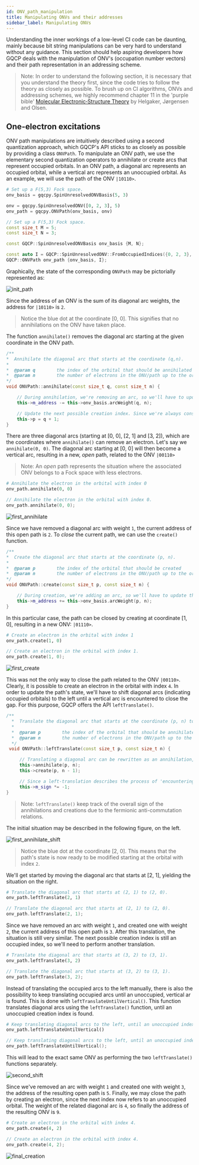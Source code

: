 ```yaml
---
id: ONV_path_manipulation
title: Manipulating ONVs and their addresses
sidebar_label: Manipulating ONVs
---
```


Understanding the inner workings of a low-level CI code can be daunting, mainly because bit string manipulations can be very hard to understand without any guidance. This section should help aspiring developers how GQCP deals with the manipulation of ONV's (occupation number vectors) and their path representation in an addressing scheme.

> Note: In order to understand the following section, it is necessary that you understand the theory first, since the code tries to follow the theory as closely as possible. To brush up on CI algorithms, ONVs and addressing schemes, we highly recommend chapter 11 in the 'purple bible' [Molecular Electronic‐Structure Theory](https://onlinelibrary.wiley.com/doi/book/10.1002/9781119019572) by Helgaker, Jørgensen and Olsen.


## One-electron excitations

ONV path manipulations are intuitively described using a second quantization approach, which GQCP's API sticks to as closely as possible by providing a class `ONVPath`. To manipulate an ONV path, we use the elementary second quantization operators to annihilate or create arcs that represent occupied orbitals. In an ONV path, a diagonal arc represents an occupied orbital, while a vertical arc represents an unoccupied orbital. As an example, we will use the path of the ONV `|10110>`.

<!--DOCUSAURUS_CODE_TABS-->

<!--Python-->
```Python
# Set up a F(5,3) Fock space.
onv_basis = gqcpy.SpinUnresolvedONVBasis(5, 3)

onv = gqcpy.SpinUnresolvedONV([0, 2, 3], 5)
onv_path = gqcpy.ONVPath(onv_basis, onv)
```

<!--C++-->
```C++
// Set up a F(5,3) Fock space.
const size_t M = 5;
const size_t N = 3;

const GQCP::SpinUnresolvedONVBasis onv_basis {M, N};

const auto I = GQCP::SpinUnresolvedONV::FromOccupiedIndices({0, 2, 3}, 5);  // |10110>
GQCP::ONVPath onv_path {onv_basis, I};
```

<!--END_DOCUSAURUS_CODE_TABS-->

Graphically, the state of the corresponding `ONVPath` may be pictorially represented as:

![init_path](/GQCP/img/ONVPath_10110.png)

Since the address of an ONV is the sum of its diagonal arc weights, the address for `|10110>` is `2`.

> Notice the blue dot at the coordinate [0, 0]. This signifies that no annihilations on the ONV have taken place.

The function `annihilate()` removes the diagonal arc starting at the given coordinate in the ONV path.

```C++
/**
*  Annihilate the diagonal arc that starts at the coordinate (q,n).
* 
*  @param q        the index of the orbital that should be annihilated
*  @param n        the number of electrons in the ONV/path up to the orbital index q
*/
void ONVPath::annihilate(const size_t q, const size_t n) {

    // During annihilation, we're removing an arc, so we'll have to update the current address by removing the corresponding arc weight.
    this->m_address -= this->onv_basis.arcWeight(q, n);

    // Update the next possible creation index. Since we're always constructing paths from the top-left to the bottom-right, we're only considering creation indices p > q.
    this->p = q + 1;
}
```

There are three diagonal arcs (starting at [0, 0], [2, 1] and [3, 2]), which are the coordinates where `annihilate()` can remove an electron. Let's say we `annihilate(0, 0)`. The diagonal arc starting at [0, 0] will then become a vertical arc, resulting in a new, _open_ path, related to the ONV `|00110>`

> Note: An _open_ path represents the situation where the associated ONV belongs to a Fock space with less electrons.

<!--DOCUSAURUS_CODE_TABS-->

<!--Python-->
```Python
# Annihilate the electron in the orbital with index 0
onv_path.annihilate(0, 0)
```

<!--C++-->
```C++
// Annihilate the electron in the orbital with index 0.
onv_path.annihilate(0, 0);
```

<!--END_DOCUSAURUS_CODE_TABS-->

![first_annihilate](/GQCP/img/ONVPath_00110_1.png)

Since we have removed a diagonal arc with weight `1`, the current address of this open path is `2`. To _close_ the current path, we can use the `create()` function.

```C++
/**
*  Create the diagonal arc that starts at the coordinate (p, n).
* 
*  @param p        the index of the orbital that should be created
*  @param n        the number of electrons in the ONV/path up to the orbital index q, prior to the creation
*/
void ONVPath::create(const size_t p, const size_t n) {

    // During creation, we're adding an arc, so we'll have to update the current address by adding the corresponding arc weight.
    this->m_address += this->onv_basis.arcWeight(p, n);
}
```


In this particular case, the path can be closed by creating at coordinate [1, 0], resulting in a new ONV: `|01110>`.

<!--DOCUSAURUS_CODE_TABS-->

<!--Python-->
```Python
# Create an electron in the orbital with index 1
onv_path.create(1, 0)
```

<!--C++-->
```C++
// Create an electron in the orbital with index 1.
onv_path.create(1, 0);
```

<!--END_DOCUSAURUS_CODE_TABS-->

![first_create](/GQCP/img/ONVPath_01110.png)


This was not the only way to close the path related to the ONV `|00110>`. Clearly, it is possible to create an electron in the orbital with index `4`. In order to update the path's state, we'll have to shift diagonal arcs (indicating occupied orbitals) to the left until a vertical arc is encountered to close the gap. For this purpose, GQCP offers the API `leftTranslate()`.

```C++
/**
  *  Translate the diagonal arc that starts at the coordinate (p, n) to the left.
  * 
  *  @param p        the index of the orbital that should be annihilated
  *  @param n        the number of electrons in the ONV/path up to the orbital index p
  */
 void ONVPath::leftTranslate(const size_t p, const size_t n) {

     // Translating a diagonal arc can be rewritten as an annihilation, followed by a creation.
     this->annihilate(p, n);
     this->create(p, n - 1);

     // Since a left-translation describes the process of 'encountering an electron/occupied orbital', the sign factor should be updated according to the fermionic anti-commutation rules.
     this->m_sign *= -1;
}
```

> Note: `leftTranslate()` keep track of the overall sign of the annihilations and creations due to the fermionic anti-commutation relations.

The initial situation may be described in the following figure, on the left.

![first_annihilate_shift](/GQCP/img/ONVPath_00110_2_3_side.png)

> Notice the blue dot at the coordinate [2, 0]. This means that the path's state is now ready to be modified starting at the orbital with index `2`.

We'll get started by moving the diagonal arc that starts at [2, 1], yielding the situation on the right.

<!--DOCUSAURUS_CODE_TABS-->

<!--Python-->
```Python
# Translate the diagonal arc that starts at (2, 1) to (2, 0).
onv_path.leftTranslate(2, 1)
```

<!--C++-->
```C++
// Translate the diagonal arc that starts at (2, 1) to (2, 0).
onv_path.leftTranslate(2, 1);
```

<!--END_DOCUSAURUS_CODE_TABS-->

Since we have removed an arc with weight `1`, and created one with weight `2`, the current address of this open path is `3`. After this translation, the situation is still very similar. The next possible creation index is still an occupied index, so we'll need to perform another translation.

<!--DOCUSAURUS_CODE_TABS-->

<!--Python-->
```Python
# Translate the diagonal arc that starts at (3, 2) to (3, 1).
onv_path.leftTranslate(3, 2)
```

<!--C++-->
```C++
// Translate the diagonal arc that starts at (3, 2) to (3, 1).
onv_path.leftTranslate(3, 2);
```

<!--END_DOCUSAURUS_CODE_TABS-->

Instead of translating the occupied arcs to the left manually, there is also the possibility to keep translating occupied arcs until an unoccupied, vertical ar is found. This is done with `leftTranslateUntilVertical()`. This function translates diagonal arcs using the `leftTranslate()` function, until an unoccupied creation index is found. 

<!--DOCUSAURUS_CODE_TABS-->

<!--Python-->
```Python
# Keep translating diagonal arcs to the left, until an unoccupied index is found.
onv_path.leftTranslateUntilVertical()
```

<!--C++-->
```C++
// Keep translating diagonal arcs to the left, until an unoccupied index is found.
onv_path.leftTranslateUntilVertical();
```

<!--END_DOCUSAURUS_CODE_TABS-->

This will lead to the exact same ONV as performing the two `leftTranslate()` functions separately. 

![second_shift](/GQCP/img/ONVPath_00110_4.png)

Since we've removed an arc with weight `1` and created one with weight `3`, the address of the resulting open path is `5`. Finally, we may close the path by creating an electron, since the next index now refers to an unoccupied orbital. The weight of the related diagonal arc is `4`, so finally the address of the resulting ONV is `9`.

<!--DOCUSAURUS_CODE_TABS-->

<!--Python-->
```Python
# Create an electron in the orbital with index 4.
onv_path.create(4, 2)
```

<!--C++-->
```C++
// Create an electron in the orbital with index 4.
onv_path.create(4, 2);
```

<!--END_DOCUSAURUS_CODE_TABS-->

![final_creation](/GQCP/img/ONVPath_00111.png)
